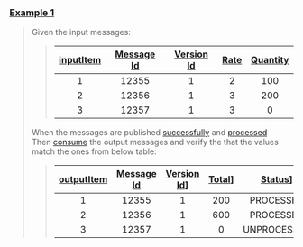
### [Example 1](- "example 1")
> 
> Given the input messages:
>  
>> | [input][][Item][itemIM] | [Message Id][messageIdIM] | [Version Id][versionIdIM] | [Rate][rateIM] | [Quantity][quantityIM] |
>> |:-----------------------:|:-------------------------:|:-------------------------:|:--------------:|:----------------------:|
>> |            1            |            12355          |             1             |       2        |         100            |
>> |            2            |            12356          |             1             |       3        |         200            |
>> |            3            |            12357          |             1             |       3        |          0             |
>> 
>> [input]: - "#inputMsg=generateInputMessage(#{'messageId':#messageId,'versionId':#versionId,'rate':#rate,'quantity':#quantity})"
>> [itemIM]: - "inputMessagesList.add(#inputMsg)"
>> [messageIdIM]: - "#messageId"
>> [versionIdIM]:  - "#versionId"
>> [rateIM]:  - "#rate"
>> [quantityIM]:  - "#quantity"
> 
> When the messages are published [successfully](- "?=publishInputMessages(inputMessagesList)") and [processed](- "processMessages()")     
> Then [consume](- "#outputMessages=consumeOutputMessages()") the output messages and verify the that the values match the ones from below table:   
> 
>> | [output][][Item][itemOM] | [Message Id][messageIdOM] | [Version Id][versionIdOM]] | [Total][totalOM]] | [Status][statusOM]] |
>> |:------------------------:|:-------------------------:|:--------------------------:|:-----------------:|:-------------------:|
>> |            1             |          12355            |             1              |       200         |     PROCESSED       |
>> |            2             |          12356            |             1              |       600         |     PROCESSED       |
>> |            3             |          12357            |             1              |        0          |     UNPROCESSED     |
>> 
>> [output]: - "#outputMsg=getOutputMessage(#outputMessages, #messageId)"
>> [itemOM]: - "#itemOM"
>> [messageIdOM]: - "#messageId"
>> [versionIdOM]:  - "?=#outputMsg.getVersionId()"
>> [totalOM]:  - "?=#outputMsg.getTotal()"
>> [statusOM]:  - "?=#outputMsg.getStatus()"